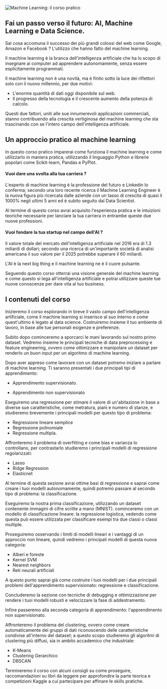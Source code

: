 ![Machine Learning: il corso pratico](https://raw.githubusercontent.com/ProfAI/ml00/master/res/banner.jpg)

## Fai un passo verso il futuro: AI, Machine Learning e Data Science.

Sai cosa accomuna il successo dei più grandi colossi del web come Google, Amazon e Facebook ? L'utilizzo che hanno fatto del machine learning.

Il machine learning è la branca dell'intelligenza artificiale che ha lo scopo di insegnare ai computer ad apprendere autonomamente, senza essere esplicitamente programmati.

Il machine learning non è una novità, ma è finito sotto la luce dei riflettori solo con il nuovo millennio, per due motivi:

 - L'enorme quantità di dati oggi disponibile sul web.
 - Il progresso della tecnologia e il crescente aumento della potenza di calcolo.

Questi due fattori, uniti alle sue innumerevoli applicazioni commerciali, stanno contribuendo alla crescita vertiginosa del machine learning che sta trascinando con se l'intero campo dell'intelligenza artificiale.

## Un approccio pratico al machine learning

In questo corso pratico imparerai come funziona il machine learning e come utilizzarlo in maniera pratica, utilizzando il linguaggio Python e librerie popolari come Scikit-learn, Pandas e PyPlot.

#### Vuoi dare una svolta alla tua carriera ?

L'esperto di machine learning è la professione del futuro e Linkedin lo conferma; secondo una loro recente ricerca il Machine Learning Engineer è la nuova figura più ricercata dalle aziende con un tasso di crescita di quasi il 1000% negli ultimi 5 anni ed è subito seguito dal Data Scientist.

Al termine di questo corso avrai acquisito l'esperienza pratica e le intuizioni teoriche necessarie per lanciare la tua carriera in entrambe queste due nuove professioni.

#### Vuoi fondare la tua startup nel campo dell'AI ?

Il valore totale del mercato dell'intelligenza artificiale nel 2016 era di 1.3 miliardi di dollari; secondo una ricerca di un'importante società di analisi americana il suo valore per il 2025 potrebbe superare il 60 miliardi.

L'AI è la next big thing e il machine learning ne è il cuore pulsante.

Seguendo questo corso otterrai una visione generale del machine learning e come questo si lega all'intelligenza artificiale e potrai utilizzare queste tue nuove conoscenze per dare vita al tuo business.

## I contenuti del corso

Inizieremo il corso esplorando in breve il vasto campo dell'intelligenza artificiale, come il machine learning si inserisce al suo interno e come quest'ultimo è legato al data science. Costruiremo insieme il tuo ambiente di lavoro, in base alle tue personali esigenze e preferenze.

Subito dopo cominceremo a sporcarci le mani lavorando sul nostro primo dataset. Vedremo insieme le principali tecniche di data preprocessing e feature engineering, ovvero come ottimizzare e manipolare un dataset per renderlo un buon input per un algoritmo di machine learning.

Dopo aver appreso come lavorare con un dataset potremo iniziare a parlare di machine learning. Ti saranno presentati i due principali tipi di apprendimento:

 - Apprendimento supervisionato.

 - Apprendimento non supervisionato

Eseguiremo una regressione per stimare il valore di un'abitazione in base a diverse sue caratteristiche, come metratura, piani e numero di stanze, e studieremo brevemente i principali modelli per questo tipo di problema:

 - Regressione lineare semplice
 - Regressione polinomiale
 - Regressione multipla.

Affronteremo il problema di overfitting e come bias e varianza lo controllano, per contrastarlo studieremo i principali modelli di regressione regolarizzati:

 - Lasso
 - Ridge Regression
 - Elasticnet

Al termine di questa sezione avrai ottime basi di regressione e saprai come creare i tuoi modelli autonomamente, quindi potremo passare al secondo tipo di problema: la classificazione.

Eseguiremo la nostra prima classificazione, utilizzando un dataset contenente immagini di cifre scritte a mano (MNIST). cominceremo con un modello di classificazione lineare: la regressione logistica, vedendo come questa può essere utilizzata per classificare esempi tra due classi o classi multiple.

Proseguiremo osservando i limiti di modelli lineari e i vantaggi di un approccio non lineare, quindi vedremo i principali modelli di questa nuova categoria:

- Alberi e foreste
- Kernel SVM
- Nearest neighbors
- Reti neurali artificiali

A questo punto saprai già come costruire i tuoi modelli per i due principali problemi dell'apprendimento supervisionato: regressione e classificazione.

Concluderemo la sezione con tecniche di debugging e ottimizzazione per rendere i tuoi modelli robusti e velocizzare la fase di addestramento.

Infine passeremo alla seconda categoria di apprendimento: l'apprendimento non supervisionato.

Affronteremo il problema del clustering, ovvero come creare automaticamente dei gruppi di dati riconoscendo delle caratteristiche condivise all'interno del dataset; a questo scopo studieremo gli algoritmi di clustering più diffusi, sia in ambito accademico che industriale:

- K-Means
- Clustering Gerarchico
- DBSCAN

Termineremo il corso con alcuni consigli su come proseguire, raccomandazioni su libri da leggere per approfondire la parte teorica e competizioni Kaggle a cui partecipare per affinare le skills pratiche.
